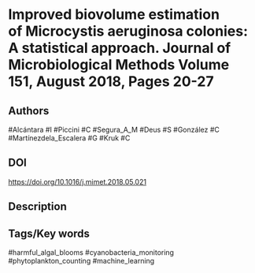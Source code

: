 # Improved biovolume estimation of Microcystis aeruginosa colonies: A statistical approach. Journal of Microbiological Methods Volume 151, August 2018, Pages 20-27
## Authors
#Alcántara #I #Piccini #C #Segura_A_M #Deus #S #González #C #Martínezdela_Escalera #G #Kruk #C 
## DOI
 https://doi.org/10.1016/j.mimet.2018.05.021
## Description

## Tags/Key words
#harmful_algal_blooms #cyanobacteria_monitoring #phytoplankton_counting #machine_learning 
